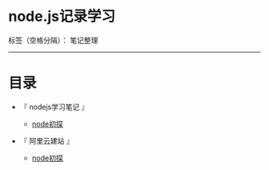 ﻿# node.js记录学习

标签（空格分隔）： 笔记整理

---

# 目录
- 『 nodejs学习笔记 』
  - [node初探](https://github.com/helloforrestworld/NodeJsMarkdown/blob/master/node%E5%88%9D%E6%8E%A2/README.md)

- 『 阿里云建站 』
  - [node初探](https://github.com/helloforrestworld/NodeJsMarkdown/blob/master/阿里云建站/README.md)
